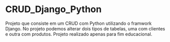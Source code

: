 # CRUD_Django_Python

Projeto que consiste em um CRUD com Python utilizando o framwork Django.
No projeto podemos alterar dois tipos de tabelas, uma com clientes e outra com produtos. 
Projeto realizado apenas para fim educacional. 
